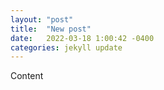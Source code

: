 ```yaml
---
layout: "post"
title:  "New post"
date:   2022-03-18 1:00:42 -0400
categories: jekyll update
---
```


Content